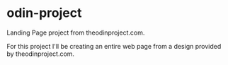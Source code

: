 # odin-project
Landing Page project from theodinproject.com.

For this project I'll be creating an entire web page from a design provided by theodinproject.com.
